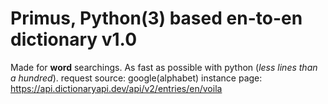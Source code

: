 # Primus, Python(3) based en-to-en dictionary v1.0
Made for **word** searchings. As fast as possible with python (*less lines than a hundred*).
request source: google(alphabet)
instance page: https://api.dictionaryapi.dev/api/v2/entries/en/voila
